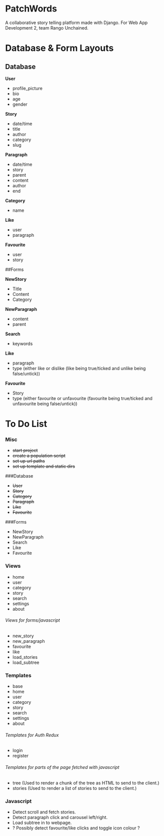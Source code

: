 # PatchWords
A collaborative story telling platform made with Django. For Web App Development 2, team Rango Unchained.


# Database & Form Layouts
## Database
**User**
- profile_picture
- bio
- age
- gender

**Story**
- date/time
- title
- author
- category
- slug

**Paragraph**
- date/time
- story
- parent
- content
- author
- end

**Category**
- name

**Like**
- user
- paragraph

**Favourite**
- user
- story

##Forms

**NewStory**
- Title
- Content
- Category

**NewParagraph**
- content
- parent

**Search**
- keywords

**Like**
- paragraph
- type (either like or dislike (like being true/ticked and unlike being false/untick))

**Favourite**
- Story
- type (either favourite or unfavourite (favourite being true/ticked and unfavourite being false/untick))


# To Do List

### Misc
- ~~start project~~
- ~~create a population script~~
- ~~set up url paths~~
- ~~set up template and static dirs~~

###Database
- ~~User~~
- ~~Story~~
- ~~Category~~
- ~~Paragraph~~
- ~~Like~~
- ~~Favourite~~

###Forms
- NewStory
- NewParagraph
- Search
- Like
- Favourite

### Views
- home
- user
- category
- story
- search
- settings
- about

###### Views for forms/javascript

- new_story
- new_paragraph
- favourite
- like
- load_stories
- load_subtree

### Templates
- base
- home
- user
- category
- story
- search
- settings
- about

###### Templates for Auth Redux

- login
- register

###### Templates for parts of the page fetched with javascript

- tree (Used to render a chunk of the tree as HTML to send to the client.)
- stories (Used to render a list of stories to send to the client.)


### Javascript

- Detect scroll and fetch stories.
- Detect paragraph click and carousel left/right.
- Load subtree in to webpage.
- ? Possibly detect favourite/like clicks and toggle icon colour ?
